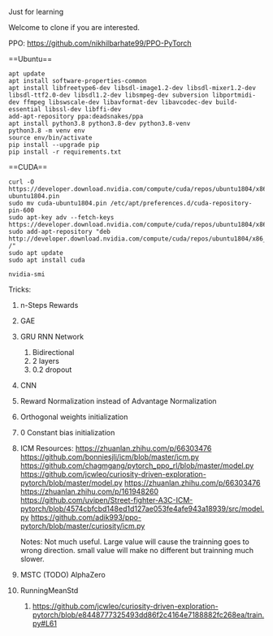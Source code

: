 Just for learning

Welcome to clone if you are interested.


PPO:
https://github.com/nikhilbarhate99/PPO-PyTorch




==Ubuntu==
```
apt update
apt install software-properties-common
apt install libfreetype6-dev libsdl-image1.2-dev libsdl-mixer1.2-dev libsdl-ttf2.0-dev libsdl1.2-dev libsmpeg-dev subversion libportmidi-dev ffmpeg libswscale-dev libavformat-dev libavcodec-dev build-essential libssl-dev libffi-dev
add-apt-repository ppa:deadsnakes/ppa
apt install python3.8 python3.8-dev python3.8-venv
python3.8 -m venv env
source env/bin/activate
pip install --upgrade pip
pip install -r requirements.txt
```

==CUDA==
```
curl -O https://developer.download.nvidia.com/compute/cuda/repos/ubuntu1804/x86_64/cuda-ubuntu1804.pin
sudo mv cuda-ubuntu1804.pin /etc/apt/preferences.d/cuda-repository-pin-600
sudo apt-key adv --fetch-keys https://developer.download.nvidia.com/compute/cuda/repos/ubuntu1804/x86_64/7fa2af80.pub
sudo add-apt-repository "deb http://developer.download.nvidia.com/compute/cuda/repos/ubuntu1804/x86_64/ /"
sudo apt update
sudo apt install cuda
```
```
nvidia-smi
```

Tricks:
1. n-Steps Rewards
2. GAE
3. GRU RNN Network 
   1. Bidirectional
   2. 2 layers
   3. 0.2 dropout
4. CNN
5. Reward Normalization instead of Advantage Normalization
6. Orthogonal weights initialization
7. 0 Constant bias initialization
8. ICM
    Resources:
    https://zhuanlan.zhihu.com/p/66303476
    https://github.com/bonniesjli/icm/blob/master/icm.py
    https://github.com/chagmgang/pytorch_ppo_rl/blob/master/model.py
    https://github.com/jcwleo/curiosity-driven-exploration-pytorch/blob/master/model.py
    https://zhuanlan.zhihu.com/p/66303476
    https://zhuanlan.zhihu.com/p/161948260
    https://github.com/uvipen/Street-fighter-A3C-ICM-pytorch/blob/4574cbfcbd148ed1d127ae053fe4afe943a18939/src/model.py
    https://github.com/adik993/ppo-pytorch/blob/master/curiosity/icm.py

    Notes:
    Not much useful. Large value will cause the trainning goes to wrong direction. small value will make no different but trainning much slower.
9. MSTC (TODO) AlphaZero
10. RunningMeanStd
    1.  https://github.com/jcwleo/curiosity-driven-exploration-pytorch/blob/e8448777325493dd86f2c4164e7188882fc268ea/train.py#L61